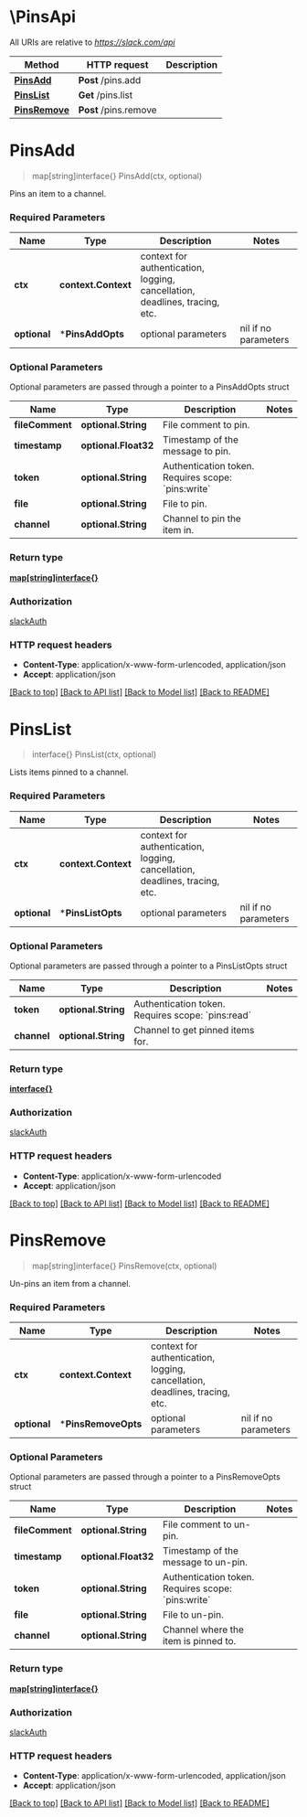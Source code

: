 # \PinsApi

All URIs are relative to *https://slack.com/api*

Method | HTTP request | Description
------------- | ------------- | -------------
[**PinsAdd**](PinsApi.md#PinsAdd) | **Post** /pins.add | 
[**PinsList**](PinsApi.md#PinsList) | **Get** /pins.list | 
[**PinsRemove**](PinsApi.md#PinsRemove) | **Post** /pins.remove | 


# **PinsAdd**
> map[string]interface{} PinsAdd(ctx, optional)


Pins an item to a channel.

### Required Parameters

Name | Type | Description  | Notes
------------- | ------------- | ------------- | -------------
 **ctx** | **context.Context** | context for authentication, logging, cancellation, deadlines, tracing, etc.
 **optional** | ***PinsAddOpts** | optional parameters | nil if no parameters

### Optional Parameters
Optional parameters are passed through a pointer to a PinsAddOpts struct

Name | Type | Description  | Notes
------------- | ------------- | ------------- | -------------
 **fileComment** | **optional.String**| File comment to pin. | 
 **timestamp** | **optional.Float32**| Timestamp of the message to pin. | 
 **token** | **optional.String**| Authentication token. Requires scope: &#x60;pins:write&#x60; | 
 **file** | **optional.String**| File to pin. | 
 **channel** | **optional.String**| Channel to pin the item in. | 

### Return type

[**map[string]interface{}**](interface{}.md)

### Authorization

[slackAuth](../README.md#slackAuth)

### HTTP request headers

 - **Content-Type**: application/x-www-form-urlencoded, application/json
 - **Accept**: application/json

[[Back to top]](#) [[Back to API list]](../README.md#documentation-for-api-endpoints) [[Back to Model list]](../README.md#documentation-for-models) [[Back to README]](../README.md)

# **PinsList**
> interface{} PinsList(ctx, optional)


Lists items pinned to a channel.

### Required Parameters

Name | Type | Description  | Notes
------------- | ------------- | ------------- | -------------
 **ctx** | **context.Context** | context for authentication, logging, cancellation, deadlines, tracing, etc.
 **optional** | ***PinsListOpts** | optional parameters | nil if no parameters

### Optional Parameters
Optional parameters are passed through a pointer to a PinsListOpts struct

Name | Type | Description  | Notes
------------- | ------------- | ------------- | -------------
 **token** | **optional.String**| Authentication token. Requires scope: &#x60;pins:read&#x60; | 
 **channel** | **optional.String**| Channel to get pinned items for. | 

### Return type

[**interface{}**](interface{}.md)

### Authorization

[slackAuth](../README.md#slackAuth)

### HTTP request headers

 - **Content-Type**: application/x-www-form-urlencoded
 - **Accept**: application/json

[[Back to top]](#) [[Back to API list]](../README.md#documentation-for-api-endpoints) [[Back to Model list]](../README.md#documentation-for-models) [[Back to README]](../README.md)

# **PinsRemove**
> map[string]interface{} PinsRemove(ctx, optional)


Un-pins an item from a channel.

### Required Parameters

Name | Type | Description  | Notes
------------- | ------------- | ------------- | -------------
 **ctx** | **context.Context** | context for authentication, logging, cancellation, deadlines, tracing, etc.
 **optional** | ***PinsRemoveOpts** | optional parameters | nil if no parameters

### Optional Parameters
Optional parameters are passed through a pointer to a PinsRemoveOpts struct

Name | Type | Description  | Notes
------------- | ------------- | ------------- | -------------
 **fileComment** | **optional.String**| File comment to un-pin. | 
 **timestamp** | **optional.Float32**| Timestamp of the message to un-pin. | 
 **token** | **optional.String**| Authentication token. Requires scope: &#x60;pins:write&#x60; | 
 **file** | **optional.String**| File to un-pin. | 
 **channel** | **optional.String**| Channel where the item is pinned to. | 

### Return type

[**map[string]interface{}**](interface{}.md)

### Authorization

[slackAuth](../README.md#slackAuth)

### HTTP request headers

 - **Content-Type**: application/x-www-form-urlencoded, application/json
 - **Accept**: application/json

[[Back to top]](#) [[Back to API list]](../README.md#documentation-for-api-endpoints) [[Back to Model list]](../README.md#documentation-for-models) [[Back to README]](../README.md)

